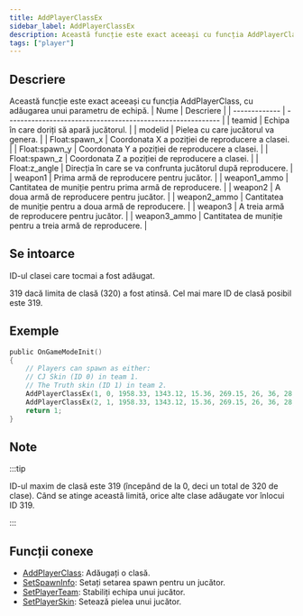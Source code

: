 ```yaml
---
title: AddPlayerClassEx
sidebar_label: AddPlayerClassEx
description: Această funcție este exact aceeași cu funcția AddPlayerClass, cu adăugarea unui parametru de echipă.
tags: ["player"]
---
```


## Descriere

Această funcție este exact aceeași cu funcția AddPlayerClass, cu adăugarea unui parametru de echipă. | Nume | Descriere | | ------------- | ----------------------------------------------------------- | | teamid | Echipa în care doriți să apară jucătorul. | | modelid | Pielea cu care jucătorul va genera. | | Float:spawn_x | Coordonata X a poziției de reproducere a clasei. | | Float:spawn_y | Coordonata Y a poziției de reproducere a clasei. | | Float:spawn_z | Coordonata Z a poziției de reproducere a clasei. | | Float:z_angle | Direcția în care se va confrunta jucătorul după reproducere. | | weapon1 | Prima armă de reproducere pentru jucător. | | weapon1_ammo | Cantitatea de muniție pentru prima armă de reproducere. | | weapon2 | A doua armă de reproducere pentru jucător. | | weapon2_ammo | Cantitatea de muniție pentru a doua armă de reproducere. | | weapon3 | A treia armă de reproducere pentru jucător. | | weapon3_ammo | Cantitatea de muniție pentru a treia armă de reproducere. |

## Se intoarce

ID-ul clasei care tocmai a fost adăugat.

319 dacă limita de clasă (320) a fost atinsă. Cel mai mare ID de clasă posibil este 319.

## Exemple

```c
public OnGameModeInit()
{
    // Players can spawn as either:
    // CJ Skin (ID 0) in team 1.
    // The Truth skin (ID 1) in team 2.
    AddPlayerClassEx(1, 0, 1958.33, 1343.12, 15.36, 269.15, 26, 36, 28, 150, 0, 0); // CJ
    AddPlayerClassEx(2, 1, 1958.33, 1343.12, 15.36, 269.15, 26, 36, 28, 150, 0, 0); // The Truth
    return 1;
}
```

## Note

:::tip

ID-ul maxim de clasă este 319 (începând de la 0, deci un total de 320 de clase). Când se atinge această limită, orice alte clase adăugate vor înlocui ID 319.

:::

## Funcții conexe

- [AddPlayerClass](AddPlayerClass.md): Adăugați o clasă.
- [SetSpawnInfo](SetSpawnInfo.md): Setați setarea spawn pentru un jucător.
- [SetPlayerTeam](SetPlayerTeam.md): Stabiliți echipa unui jucător.
- [SetPlayerSkin](SetPlayerSkin.md): Setează pielea unui jucător.
